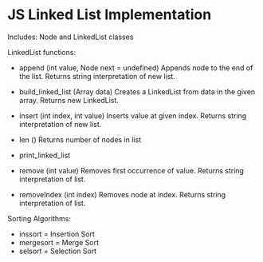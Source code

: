 # JS Linked List Implementation

Includes:
Node and LinkedList classes

LinkedList functions:

- append (int value, Node next = undefined)
Appends node to the end of the list. Returns string interpretation of new list.

- build_linked_list (Array data)
Creates a LinkedList from data in the given array. Returns new LinkedList.

- insert (int index, int value)
Inserts value at given index. Returns string interpretation of new list.

- len ()
Returns number of nodes in list

- print_linked_list
- remove (int value)
Removes first occurrence of value. Returns string interpretation of list.

- removeIndex (int index)
Removes node at index. Returns string interpretation of list.

Sorting Algorithms:
- inssort = Insertion Sort
- mergesort = Merge Sort
- selsort = Selection Sort
